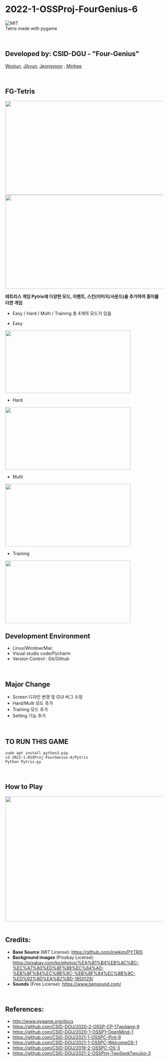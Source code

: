 # 2022-1-OSSProj-FourGenius-6
<img alt="MIT" src ="https://img.shields.io/badge/license-MIT-salmon"> <img alt="" src ="https://img.shields.io/badge/pygame-2.0.2-lightsalmon"> <img alt="" src ="https://img.shields.io/badge/OS-ubuntu-coral"> <img alt="" src ="https://img.shields.io/badge/IDE-VSCode-indianred"><br>
Tetris made with pygame

<br>

## Developed by: CSID-DGU - "Four-Genius"
[Wonjun](https://github.com/choiwoonjun),    [Jihyun](https://github.com/graykjh),   [Jeongyoon](https://github.com/jyoon1421) ,   [Minhee](https://github.com/leeminhee119)

<br>

## FG-Tetris
<img src="https://user-images.githubusercontent.com/101505011/171846512-746c37d7-9b57-49ed-9670-635ec8e947f4.png" width="600" height="300" >

<img src="https://user-images.githubusercontent.com/101505011/171859391-984ac108-9289-4965-a6e5-f9f62727cb7b.png" width="600" height="300" >


<br>

__테트리스 게임 Pytris에 다양한 모드, 이벤트, 스킨(이미지/사운드)을 추가하여 흥미를 더한 게임__
- Easy / Hard / Multi / Training 총 4개의 모드가 있음

- Easy
<img src="https://user-images.githubusercontent.com/101505011/172138627-0f1f8e3c-409c-4135-b5c7-062615d912d8.png" width="400" height="200" >

- Hard
<img src="https://user-images.githubusercontent.com/101505011/172139194-927c7216-41a1-4c26-8e96-f8a29b59e3a9.png" width="400" height="200" >

- Multi
<img src="https://user-images.githubusercontent.com/101505011/172139527-bf5370ae-16ea-4f7e-91d3-40c62706ff23.png" width="400" height="200" >

- Training
<img src="https://user-images.githubusercontent.com/101505011/172139692-1f314047-c53c-457d-8748-cc3f098377de.png" width="400" height="200" >

<br>

## Development Environment
- Linux/Window/Mac
- Visual studio code/Pycharm
- Version Control : Git/Github

<br>

## Major Change
- Screen 디자인 변경 및 GUI 버그 수정
- Hard/Multi 모드 추가
- Training 모드 추가
- Setting 기능 추가

<br>

## TO RUN THIS GAME
```
sudo apt install python3-pip
cd 2022-1-OSSProj-FourGenius-6/Pytris
Python Pytris.py
```
<br>

## How to Play
<img src = "https://user-images.githubusercontent.com/101505011/171845630-ba50eed2-e21a-4ab2-a97e-d7db46d115da.png" width="800" height="400">
<br>


<br>

## Credits:
- __Base Source__ (MIT License): https://github.com/injekim/PYTRIS
- __Background images__ (Pixabay License): https://pixabay.com/ko/photos/%EA%B1%B4%EB%AC%BC-%EC%A7%80%ED%8F%89%EC%84%A0-%EB%8F%84%EC%8B%9C-%EB%8F%84%EC%8B%9C-%ED%92%8D%EA%B2%BD-1850129/
- __Sounds__ (Free License): https://www.bensound.com/

<br>

## References:
- http://www.pygame.org/docs
- https://github.com/CSID-DGU/2020-2-OSSP-CP-17woljang-9
- https://github.com/CSID-DGU/2020-1-OSSP1-OpenMind-1
- https://github.com/CSID-DGU/2021-1-OSSPC-Pint-9
- https://github.com/CSID-DGU/2021-1-OSSPC-WelcomeOS-1
- https://github.com/CSID-DGU/2019-2-OSSPC-OS-3
- https://github.com/CSID-DGU/2021-2-OSSProj-TwoSeokTwoJoo-3
